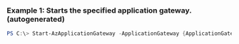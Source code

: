 ### Example 1: Starts the specified application gateway. (autogenerated)
```powershell
PS C:\> Start-AzApplicationGateway -ApplicationGateway {ApplicationGateway}
```


